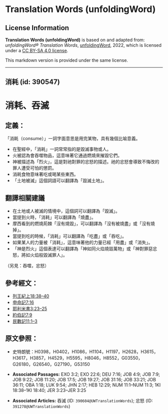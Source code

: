 # Translation Words (unfoldingWord)

## License Information

**Translation Words (unfoldingWord)** is based on and adapted from: _unfoldingWord® Translation Words_, [unfoldingWord](https://unfoldingword.org/utw), 2022, which is licensed under a [CC BY-SA 4.0 license](https://creativecommons.org/licenses/by-sa/4.0/legalcode.en).

This markdown version is provided under the same license.



--------------------------------

## 消耗 (id: 390547)

消耗、吞滅
=====

定義：
---

「消耗（consume）」一詞字面意思是用完某物，具有幾個比喻意義。

* 在聖經中，「消耗」一詞常常指的是毀滅事物或人。
* 火被認為會吞噬物品，這意味著它通過燃燒來摧毀它們。
* 神被描述為「烈火」，這是對祂對罪的忿怒的描述。祂的忿怒會導致不悔改的罪人遭受可怕的懲罰。
* 消耗食物意味著吃或喝某些東西。
* 「土地被滅」這個詞語可以翻譯為「毀滅土地」。

翻譯相關建議
------

* 在土地或人被滅的情境中，這個詞可以翻譯為「毀滅」。
* 當提到火時，「消耗」可以翻譯為「燒盡」。
* 摩西看到的燃燒荊棘「沒有燒毀」，可以翻譯為「沒有被燒盡」或「沒有燒掉」。
* 當提到吃的時候，「消耗」可以翻譯為「吃盡」或「吞吃」。
* 如果某人的力量被「消耗」，這意味著他的力量已經「用盡」或「消失」。
* 「神是烈火」這個表達可以翻譯為「神如同火焰燒毀萬物」或「神對罪惡忿怒，將如火焰般毀滅罪人」。

（另見：吞噬，忿怒）

參考經文：
-----

* [列王紀上18:38–40](https://ref.ly/1Kgs18:38-1Kgs18:40)
* [申命記7:16](https://ref.ly/Deut7:16)
* [耶利米書3:23–25](https://ref.ly/Jer3:23-Jer3:25)
* [約伯記7:9](https://ref.ly/Job7:9)
* [民數記11:1–3](https://ref.ly/Num11:1-Num11:3)

原文參照：
-----

* 史特朗號：H0398，H0402，H1086，H1104，H1197，H2628，H3615，H3617，H3857，H4529，H5595，H8046，H8552，G03550，G26180，G26540，G27190，G53150

* **Associated Passages:** EXO 3:2; EXO 22:6; DEU 7:16; JOB 4:9; JOB 7:9; JOB 9:22; JOB 11:20; JOB 17:5; JOB 19:27; JOB 31:16; JOB 33:21; JOB 36:11; OBA 1:18; LUK 9:54; JHN 2:17; HEB 12:29; NUM 11:1–NUM 11:3; 1KI 18:38–1KI 18:40; JER 3:23–JER 3:25
* **Associated Articles:** 吞滅 (ID: `390604@UWTranslationWords`); 忿怒 (ID: `391278@UWTranslationWords`)

